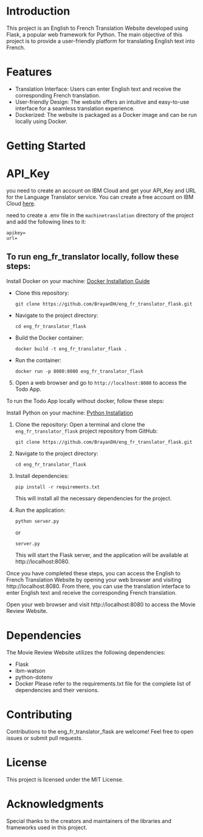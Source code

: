 # Introduction

This project is an English to French Translation Website developed using Flask, a popular web framework for Python. The main objective of this project is to provide a user-friendly platform for translating English text into French.

# Features

- Translation Interface: Users can enter English text and receive the corresponding French translation.
- User-friendly Design: The website offers an intuitive and easy-to-use interface for a seamless translation experience.
- Dockerized: The website is packaged as a Docker image and can be run locally using Docker.

# Getting Started

# API_Key

you need to create an account on IBM Cloud and get your API_Key and URL for the Language Translator service. You can create a free account on IBM Cloud [here](https://cloud.ibm.com/registration).

need to create a .env file in the `machinetranslation` directory of the project and add the following lines to it:

```
apikey=
url=

```

## To run eng_fr_translator locally, follow these steps:

Install Docker on your machine: [Docker Installation Guide ](https://docs.docker.com/engine/install/)

- Clone this repository:

  ```
  git clone https://github.com/BrayanDH/eng_fr_translator_flask.git
  ```

- Navigate to the project directory:

  ```
  cd eng_fr_translator_flask
  ```

- Build the Docker container:

  ```
  docker build -t eng_fr_translator_flask .
  ```

- Run the container:

  ```
  docker run -p 8080:8080 eng_fr_translator_flask
  ```

5. Open a web browser and go to `http://localhost:8080` to access the Todo App.

To run the Todo App locally without docker, follow these steps:

Install Python on your machine: [Python Installation](https://www.python.org/downloads/)

1. Clone the repository: Open a terminal and clone the `eng_fr_translator_flask` project repository from GitHub:

   ```
   git clone https://github.com/BrayanDH/eng_fr_translator_flask.git
   ```

2. Navigate to the project directory:

   ```
   cd eng_fr_translator_flask
   ```

3. Install dependencies:

   ```
   pip install -r requirements.txt
   ```

   This will install all the necessary dependencies for the project.

4. Run the application:

   ```
   python server.py
   ```

   or

   ```
   server.py
   ```

   This will start the Flask server, and the application will be available at http://localhost:8080.

Once you have completed these steps, you can access the English to French Translation Website by opening your web browser and visiting http://localhost:8080. From there, you can use the translation interface to enter English text and receive the corresponding French translation.

Open your web browser and visit http://localhost:8080 to access the Movie Review Website.

# Dependencies

The Movie Review Website utilizes the following dependencies:

- Flask
- ibm-watson
- python-dotenv
- Docker
  Please refer to the requirements.txt file for the complete list of dependencies and their versions.

# Contributing

Contributions to the eng_fr_translator_flask are welcome! Feel free to open issues or submit pull requests.

# License

This project is licensed under the MIT License.

# Acknowledgments

Special thanks to the creators and maintainers of the libraries and frameworks used in this project.
